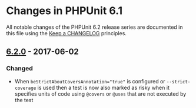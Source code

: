 # Changes in PHPUnit 6.1

All notable changes of the PHPUnit 6.2 release series are documented in this file using the [Keep a CHANGELOG](http://keepachangelog.com/) principles.

## [6.2.0] - 2017-06-02

### Changed

* When `beStrictAboutCoversAnnotation="true"` is configured or `--strict-coverage` is used then a test is now also marked as risky when it specifies units of code using `@covers` or `@uses` that are not executed by the test

[6.2.0]: https://github.com/sebastianbergmann/phpunit/compare/6.1...6.2.0


